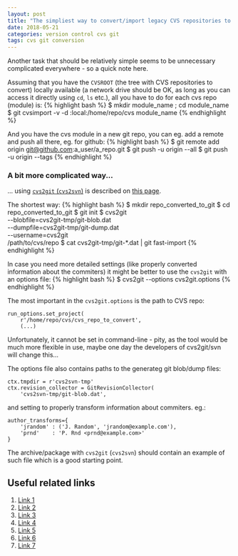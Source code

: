 ```yaml
---
layout: post
title: "The simpliest way to convert/import legacy CVS repositories to GIT"
date: 2018-05-21
categories: version control cvs git
tags: cvs git conversion
---
```

Another task that should be relatively simple seems to be unnecessary
complicated everywhere - so a quick note here.

Assuming that you have the `CVSROOT` (the tree with CVS repositories
to convert) locally available (a network drive should be OK, as long
as you can access it directly using `cd`, `ls` etc.),
all you have to do for each cvs repo (module) is:
{% highlight bash %}
$ mkdir module_name ; cd module_name
$ git cvsimport -v -d :local:/home/repo/cvs module_name
{% endhighlight %}

And you have the cvs module in a new git repo, you can eg. add a remote
and push all there, eg. for github:
{% highlight bash %}
$ git remote add origin git@github.com:a_user/a_repo.git
$ git push -u origin --all
$ git push -u origin --tags
{% endhighlight %}


### A bit more complicated way...
... using [`cvs2git` (`cvs2svn`)][7.] is described on [this page][3.].

The shortest way:
{% highlight bash %}
$ mkdir repo_converted_to_git
$ cd repo_converted_to_git
$ git init
$ cvs2git \
    --blobfile=cvs2git-tmp/git-blob.dat \
    --dumpfile=cvs2git-tmp/git-dump.dat \
    --username=cvs2git \
    /path/to/cvs/repo
$ cat cvs2git-tmp/git-*.dat | git fast-import
{% endhighlight %}

In case you need more detailed settings (like properly converted
information about the commiters) it might be better to use
the `cvs2git` with an options file:
{% highlight bash %}
$ cvs2git --options cvs2git.options
{% endhighlight %}

The most important in the `cvs2git.options` is the path to CVS repo:
```
run_options.set_project(
    r'/home/repo/cvs/cvs_repo_to_convert',
    (...)
```
Unfortunately, it cannot be set in command-line - pity, as the tool would be
much more flexible in use, maybe one day the developers of cvs2git/svn will
change this...

The options file also contains paths to the generateg git blob/dump files:
```
ctx.tmpdir = r'cvs2svn-tmp'
ctx.revision_collector = GitRevisionCollector(
    'cvs2svn-tmp/git-blob.dat',
```
and setting to properly transform information about commiters. eg.:
```
author_transforms={
    'jrandom' : ('J. Random', 'jrandom@example.com'),
    'prnd'    : 'P. Rnd <prnd@example.com>'
}
```

The archive/package with `cvs2git` (`cvs2svn`) should contain an example
of such file which is a good starting point.


Useful related links
--------------------
1. [Link 1][1.]
2. [Link 2][2.]
3. [Link 3][3.]
4. [Link 4][4.]
5. [Link 5][5.]
6. [Link 6][6.]
7. [Link 7][7.]

[1.]: http://gitolite.com/archived/cvs2git.html
[2.]: https://stackoverflow.com/questions/20869710/migrate-from-cvs-to-git-without-losing-history
[3.]: https://blog.derakkilgo.com/2013/12/11/steps-to-migrate-a-code-repository-from-cvs-to-git/
[4.]: https://gist.github.com/binarytemple/a707114df7067c1c81ab
[5.]: http://www.mcs.anl.gov/~jacob/cvs2svn/cvs2git.html
[6.]: http://web.mit.edu/svn/src/cvs2svn-1.4.0/www/cvs2svn.html
[7.]: http://cvs2svn.tigris.org/cvs2git.html
